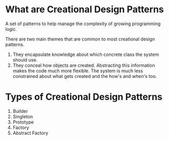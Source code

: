 # What are Creational Design Patterns
A set of patterns to help manage the complexity of growing programming logic.

There are two main themes that are common to most creational design patterns.
1) They encapsulate knowledge about which concrete class the system should use.
2) They conceal how objects are created. Abstracting this information makes the code much more flexible.
The system is much less constrained about what gets created and the how's and when's too.


# Types of Creational Design Patterns
1) Builder 
2) Singleton
3) Prototype
4) Factory
5) Abstract Factory

